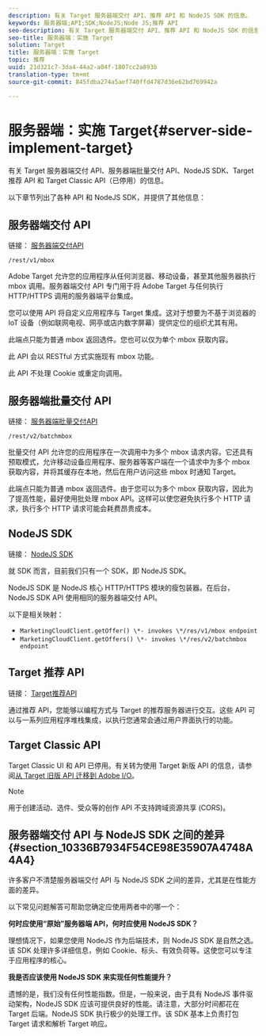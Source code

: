 ```yaml
---
description: 有关 Target 服务器端交付 API、推荐 API 和 NodeJS SDK 的信息。
keywords: 服务器端;API;SDK;NodeJS;Node JS;推荐 API
seo-description: 有关 Target 服务器端交付 API、推荐 API 和 NodeJS SDK 的信息。
seo-title: 服务器端：实施 Target
solution: Target
title: 服务器端：实施 Target
topic: 推荐
uuid: 21d321c7-3da4-44a2-a04f-1807cc2a893b
translation-type: tm+mt
source-git-commit: 845fdba274a5aef740ffd4787d36e62bd769942a

---
```



# 服务器端：实施 Target{#server-side-implement-target}

有关 Target 服务器端交付 API、服务器端批量交付 API、NodeJS SDK、Target 推荐 API 和 Target Classic API（已停用）的信息。

以下章节列出了各种 API 和 NodeJS SDK，并提供了其他信息：

## 服务器端交付 API

链接： [服务器端交付API](https://developers.adobetarget.com/api/#server-side-delivery)

`/rest/v1/mbox`

Adobe Target 允许您的应用程序从任何浏览器、移动设备，甚至其他服务器执行 mbox 调用。服务器端交付 API 专门用于将 Adobe Target 与任何执行 HTTP/HTTPS 调用的服务器端平台集成。

您可以使用 API 将自定义应用程序与 Target 集成。这对于想要为不基于浏览器的 IoT 设备（例如联网电视、网亭或店内数字屏幕）提供定位的组织尤其有用。

此端点只能为普通 mbox 返回选件。您也可以仅为单个 mbox 获取内容。

此 API 会以 RESTful 方式实施现有 mbox 功能。

此 API 不处理 Cookie 或重定向调用。

## 服务器端批量交付 API

链接： [服务器端批量交付API](https://developers.adobetarget.com/api/#server-side-batch-delivery)

`/rest/v2/batchmbox`

批量交付 API 允许您的应用程序在一次调用中为多个 mbox 请求内容。它还具有预取模式，允许移动设备应用程序、服务器等客户端在一个请求中为多个 mbox 获取内容，并将其缓存在本地，然后在用户访问这些 mbox 时通知 Target。

此端点只能为普通 mbox 返回选件。由于您可以为多个 mbox 获取内容，因此为了提高性能，最好使用批处理 mbox API。这样可以使您避免执行多个 HTTP 请求，执行多个 HTTP 请求可能会耗费昂贵成本。

## NodeJS SDK

链接： [NodeJS SDK](https://www.npmjs.com/package/@adobe/target-node-client)

就 SDK 而言，目前我们只有一个 SDK，即 NodeJS SDK。

NodeJS SDK 是 NodeJS 核心 HTTP/HTTPS 模块的瘦包装器。在后台，NodeJS SDK API 使用相同的服务器端交付 API。

以下是相关映射：

* `MarketingCloudClient.getOffer() \*- invokes \*/res/v1/mbox endpoint`
* `MarketingCloudClient.getOffers() \*- invokes \*/res/v2/batchmbox endpoint`

## Target 推荐 API

链接： [Target推荐API](https://developers.adobetarget.com/api/recommendations)

通过推荐 API，您能够以编程方式与 Target 的推荐服务器进行交互。这些 API 可以与一系列应用程序堆栈集成，以执行您通常会通过用户界面执行的功能。

## Target Classic API

Target Classic UI 和 API 已停用。有关转为使用 Target 新版 API 的信息，请参阅[从 Target 旧版 API 迁移到 Adobe I/O](../../c-implementing-target/c-api-and-sdk-overview/target-api-documentation.md#concept_3A31E26C8FAF49598152ACFE088BD4D2)。

>[!NOTE]
>用于创建活动、选件、受众等的创作 API 不支持跨域资源共享 (CORS)。

## 服务器端交付 API 与 NodeJS SDK 之间的差异 {#section_10336B7934F54CE98E35907A4748A4A4}

许多客户不清楚服务器端交付 API 与 NodeJS SDK 之间的差异，尤其是在性能方面的差异。

以下常见问题解答可帮助您确定应使用两者中的哪一个：

**何时应使用“原始”服务器端 API，何时应使用 NodeJS SDK？**

理想情况下，如果您使用 NodeJS 作为后端技术，则 NodeJS SDK 是自然之选。该 SDK 处理许多详细信息，例如 Cookie、标头、有效负荷等。这使您可以专注于应用程序的核心。

**我是否应该使用 NodeJS SDK 来实现任何性能提升？**

遗憾的是，我们没有任何性能指数。但是，一般来说，由于具有 NodeJS 事件驱动架构，NodeJS SDK 应该可提供良好的性能。请注意，大部分时间都花在 Target 后端。NodeJS SDK 执行极少的处理工作。该 SDK 基本上负责打包 Target 请求和解析 Target 响应。
